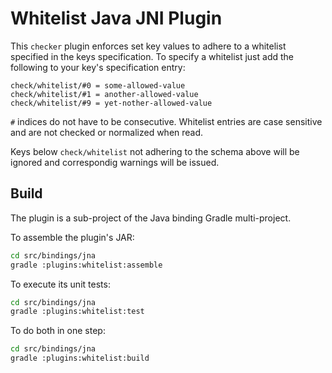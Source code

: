# Whitelist Java JNI Plugin

This `checker` plugin enforces set key values to adhere to a whitelist specified in the keys specification. To specify a whitelist just add the following to your key's specification entry:

```
check/whitelist/#0 = some-allowed-value
check/whitelist/#1 = another-allowed-value
check/whitelist/#9 = yet-nother-allowed-value
```

`#` indices do not have to be consecutive. Whitelist entries are case sensitive and are not checked or normalized when read.

Keys below `check/whitelist` not adhering to the schema above will be ignored and correspondig warnings will be issued.

## Build

The plugin is a sub-project of the Java binding Gradle multi-project.

To assemble the plugin's JAR:

```sh
cd src/bindings/jna
gradle :plugins:whitelist:assemble
```

To execute its unit tests:

```sh
cd src/bindings/jna
gradle :plugins:whitelist:test
```

To do both in one step:

```sh
cd src/bindings/jna
gradle :plugins:whitelist:build
```

